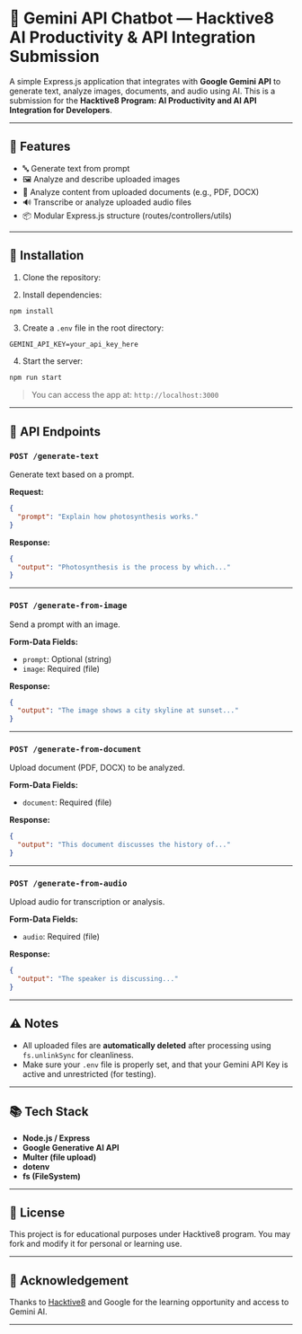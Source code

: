 
# 🧠 Gemini API Chatbot — Hacktive8 AI Productivity & API Integration Submission

A simple Express.js application that integrates with **Google Gemini API** to generate text, analyze images, documents, and audio using AI. This is a submission for the **Hacktive8 Program: AI Productivity and AI API Integration for Developers**.

---

## 🚀 Features

- 🔤 Generate text from prompt
- 🖼️ Analyze and describe uploaded images
- 📄 Analyze content from uploaded documents (e.g., PDF, DOCX)
- 🔊 Transcribe or analyze uploaded audio files
- 📦 Modular Express.js structure (routes/controllers/utils)


---

## 🔧 Installation

1. Clone the repository:

2. Install dependencies:

```bash
npm install
```

3. Create a `.env` file in the root directory:

```env
GEMINI_API_KEY=your_api_key_here
```

4. Start the server:

```bash
npm run start
```

> You can access the app at: `http://localhost:3000`

---

## 📘 API Endpoints

### `POST /generate-text`

Generate text based on a prompt.

**Request:**
```json
{
  "prompt": "Explain how photosynthesis works."
}
```

**Response:**
```json
{
  "output": "Photosynthesis is the process by which..."
}
```

---

### `POST /generate-from-image`

Send a prompt with an image.

**Form-Data Fields:**
- `prompt`: Optional (string)
- `image`: Required (file)

**Response:**
```json
{
  "output": "The image shows a city skyline at sunset..."
}
```

---

### `POST /generate-from-document`

Upload document (PDF, DOCX) to be analyzed.

**Form-Data Fields:**
- `document`: Required (file)

**Response:**
```json
{
  "output": "This document discusses the history of..."
}
```

---

### `POST /generate-from-audio`

Upload audio for transcription or analysis.

**Form-Data Fields:**
- `audio`: Required (file)

**Response:**
```json
{
  "output": "The speaker is discussing..."
}
```

---

## ⚠️ Notes

- All uploaded files are **automatically deleted** after processing using `fs.unlinkSync` for cleanliness.
- Make sure your `.env` file is properly set, and that your Gemini API Key is active and unrestricted (for testing).

---

## 📚 Tech Stack

- **Node.js / Express**
- **Google Generative AI API**
- **Multer (file upload)**
- **dotenv**
- **fs (FileSystem)**

---

## 📃 License

This project is for educational purposes under Hacktive8 program. You may fork and modify it for personal or learning use.

---

## 🙌 Acknowledgement

Thanks to [Hacktive8](https://hacktiv8.com) and Google for the learning opportunity and access to Gemini AI.

---
